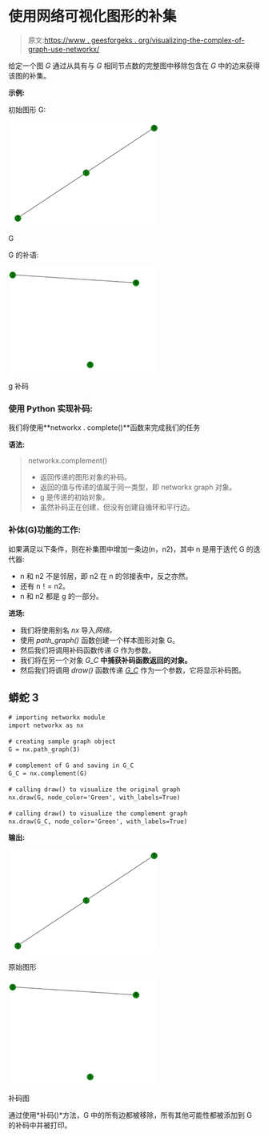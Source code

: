 # 使用网络可视化图形的补集

> 原文:[https://www . geesforgeks . org/visualizing-the-complex-of-graph-use-networkx/](https://www.geeksforgeeks.org/visualizing-the-complement-of-a-graph-using-networkx/)

给定一个图 *G* 通过从具有与 *G* 相同节点数的完整图中移除包含在 *G* 中的边来获得该图的补集。

**示例:**

初始图形 G:

![](img/fb99cc8c41d59090dd6ad534b36701a5.png)

G

G 的补语:

![](img/f804537c5b95fee1c84a27cbf695f909.png)

g 补码

### **使用 Python 实现补码:**

我们将使用**networkx . complete()**函数来完成我们的任务

**语法:**

> networkx.complement()
> 
> *   返回传递的图形对象的补码。
> *   返回的值与传递的值属于同一类型，即 networkx graph 对象。
> *   g 是传递的初始对象。
> *   虽然补码正在创建，但没有创建自循环和平行边。

### **补体(G)功能的工作:**

如果满足以下条件，则在补集图中增加一条边(n，n2)，其中 n 是用于迭代 G 的迭代器:

*   n 和 n2 不是邻居，即 n2 在 n 的邻接表中，反之亦然。
*   还有 n！= n2。
*   n 和 n2 都是 g 的一部分。

**进场:**

*   我们将使用别名 *nx* 导入*网络。*
*   使用 *path_graph()* 函数创建一个样本图形对象 G。
*   然后我们将调用补码函数传递 *G* 作为参数。
*   我们将在另一个对象 *G_C* **中捕获补码函数返回的对象。**
*   然后我们将调用 *draw()* 函数传递 *<u>G_C</u>* 作为一个参数，它将显示补码图。

## 蟒蛇 3

```
# importing networkx module
import networkx as nx

# creating sample graph object
G = nx.path_graph(3)

# complement of G and saving in G_C
G_C = nx.complement(G)

# calling draw() to visualize the original graph
nx.draw(G, node_color='Green', with_labels=True)

# calling draw() to visualize the complement graph
nx.draw(G_C, node_color='Green', with_labels=True)
```

**输出:**

![](img/fb99cc8c41d59090dd6ad534b36701a5.png)

原始图形

![](img/f804537c5b95fee1c84a27cbf695f909.png)

补码图

通过使用*补码()*方法，G 中的所有边都被移除，所有其他可能性都被添加到 G 的补码中并被打印。